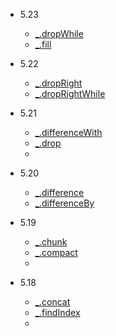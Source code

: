 - 5.23
   - [_.dropWhile](https://www.lodashjs.com/docs/lodash.dropWhile)
   - [_.fill](https://www.lodashjs.com/docs/lodash.fill)

- 5.22
   - [_.dropRight](https://www.lodashjs.com/docs/lodash.dropRight)
   - [_.dropRightWhile](https://www.lodashjs.com/docs/lodash.dropRightWhile)

- 5.21
   - [_.differenceWith](https://www.lodashjs.com/docs/lodash.differenceWith)
   - [_.drop](https://www.lodashjs.com/docs/lodash.drop)
   - 
- 5.20
   - [_.difference](https://www.lodashjs.com/docs/lodash.difference)
   - [_.differenceBy](https://www.lodashjs.com/docs/lodash.differenceBy)

- 5.19
   - [_.chunk](https://www.lodashjs.com/docs/lodash.chunk)
   - [_.compact](https://www.lodashjs.com/docs/lodash.compact)
   - 
- 5.18
   - [_.concat](https://www.lodashjs.com/docs/lodash.concat)
   - [_.findIndex](https://www.lodashjs.com/docs/lodash.findIndex)
   - 

  












